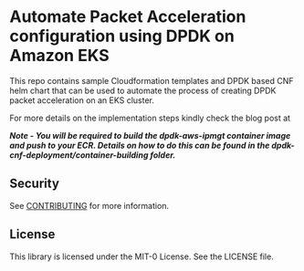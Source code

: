 # Automate Packet Acceleration configuration using DPDK on Amazon EKS

This repo contains sample Cloudformation templates and DPDK based CNF helm chart that can be used to automate the process of creating DPDK packet acceleration on an EKS cluster. 

For more details on the implementation steps kindly check the blog post at <link to the blog post>

***Note - You will be required to build the dpdk-aws-ipmgt container image and push to your ECR. Details on how to do this can be found in the dpdk-cnf-deployment/container-building folder.***



## Security

See [CONTRIBUTING](https://github.com/aws-samples/dpdk-setup-eks/blob/main/CONTRIBUTING.md#security-issue-notifications) for more information.

## License

This library is licensed under the MIT-0 License. See the LICENSE file.